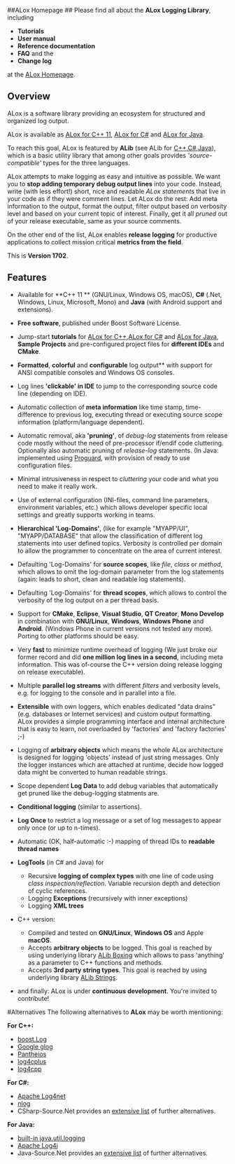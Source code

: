 ##ALox Homepage ##
Please find all about the **ALox Logging Library**, including

* **Tutorials**
* **User manual**
* **Reference documentation**
* **FAQ** and the
* **Change log**

at the [ALox Homepage](http://alexworx.github.io/ALox-Logging-Library).


## Overview ##

ALox is a software library providing an ecosystem for structured and organized log output.

ALox is available as [ALox for C++ 11](http://alexworx.github.io/ALox-Logging-Library/cpp_ref/cppmainpage.html), [ALox for C#](http://alexworx.github.io/ALox-Logging-Library/cs_ref/csmainpage.html) and [ALox for Java](http://alexworx.github.io/ALox-Logging-Library/java_ref/javamainpage.html).

To reach this goal, ALox is featured by **ALib** (see ALib for [C++](http://alexworx.github.io/ALox-Logging-Library/cpp_ref/namespaceaworx_1_1lib.html),[C#](http://alexworx.github.io/ALox-Logging-Library/cs_ref/namespacecs_1_1aworx_1_1lib.html),[Java](http://alexworx.github.io/ALox-Logging-Library/java_ref/namespacecom_1_1aworx_1_1lib.html)), which is a basic utility library that among other goals
provides *'source-compatible'* types for the three languages.

ALox attempts to make logging as easy and intuitive as possible. We want you to **stop adding temporary debug output lines** into your code. Instead, write (with less effort!) short, nice and readable *ALox statements* that live in your code as if they were comment lines. Let ALox do the rest: Add meta information to the output, format the output, filter output based on verbosity level and based on your current topic of interest. Finally, get it all *pruned* out of your release executable, same as your source comments.

On the other end of the list, ALox  enables **release logging** for productive applications to collect mission critical **metrics from the field**.

This is **Version 1702**. 

## Features ##

* Available for **C++ 11 ** (GNU/Linux, Windows OS, macOS),  **C#** (.Net, Windows, Linux, Microsoft, Mono) and **Java**
  (with Android support and extensions).

* **Free software**, published under Boost Software License.

* Jump-start **tutorials** for [ALox for C++](http://alexworx.github.io/ALox-Logging-Library/cpp_ref/cpptutorial.html),[ALox for C#](http://alexworx.github.io/ALox-Logging-Library/cs_ref/cstutorial.html) and [ALox for Java](http://alexworx.github.io/ALox-Logging-Library/java_ref/javatutorial.html), **Sample Projects** and pre-configured project files for **different IDEs** and **CMake**.

* **Formatted**, **colorful** and **configurable** log output** with support for ANSI compatible consoles and Windows OS consoles.

* Log lines **'clickable' in IDE** to jump to the corresponding source code line (depending on IDE).

* Automatic collection of **meta information** like time stamp, time-difference to previous log, executing thread or executing source scope information (platform/language dependent).

* Automatic removal, aka **'pruning'**,  of *debug-log* statements from release code mostly without the need of pre-processor if/endif code cluttering. Optionally also automatic pruning of *release-log* statements. (In Java: implemented using [Proguard](http://proguard.sourceforge.net), with provision of ready to use configuration files.

- Minimal intrusiveness in respect to *cluttering* your code and what you need to make it really work.

* Use of external configuration (INI-files, command line parameters, environment variables, etc.) which allows developer specific local settings and greatly supports working in teams.

* **Hierarchical 'Log-Domains'**, (like for example "MYAPP/UI", "MYAPP/DATABASE" that allow the classification of different log statements into user defined topics. Verbosity is controlled per domain to allow the programmer to concentrate on the area of current interest.

* Defaulting 'Log-Domains' for **source scopes**, like *file*, *class* or *method*, which allows to omit the log-domain parameter from the log statements (again: leads to short, clean and readable log statements).

* Defaulting 'Log-Domains' for **thread scopes**, which allows to control the verbosity of the log output on a per thread basis.

* Support for **CMake**, **Eclipse**, **Visual Studio**, **QT Creator**, **Mono Develop** in combination with **GNU/Linux**, **Windows**, **Windows Phone** and **Android**. (Windows Phone in current versions not tested any more). Porting to other platforms should be easy.

* Very **fast** to minimize runtime overhead of logging (We just broke our former record and did **one million log lines in a second**, including meta information. This was of-course the C++ version doing release logging on release executable).

* Multiple **parallel log streams** with different *filters* and verbosity levels, e.g. for logging to the console and in parallel into a file.

* **Extensible** with own loggers, which enables dedicated "data drains" (e.g. databases or Internet services) and custom output formatting. ALox provides a simple programming interface and internal architecture that is easy to learn, not overloaded by 'factories' and 'factory factories' ;-)

* Logging of <b>arbitrary objects</b> which means the whole ALox architecture is designed for logging 'objects' instead of just string messages. Only the logger instances which are attached at runtime, decide how logged data might be converted to human readable strings.

* Scope dependent **Log Data** to add debug variables that automatically get pruned like the debug-logging statments are.

* **Conditional logging** (similar to assertions).

* **Log Once** to restrict a log message or a set of log messages to appear only once (or up to n-times).

* Automatic (OK, half-automatic :-) mapping of thread IDs to **readable thread names**

* **LogTools** (in C# and Java) for

    * Recursive **logging of complex types** with one line of code using *class inspection/reflection*. Variable recursion depth and detection of cyclic references.
    * Logging **Exceptions** (recursively with inner exceptions)
    * Logging **XML trees**

* C++ version: 
  * Compiled and tested on **GNU/Linux**, **Windows OS** and Apple **macOS**.
  * Accepts **arbitrary objects** to be logged. This goal is reached by using underlying library [ALib Boxing](http://alexworx.github.io/ALox-Logging-Library/cpp_ref/namespaceaworx_1_1lib_1_1boxing.html) which allows to pass 'anything' as a parameter to C++ functions and methods.
  * Accepts **3rd party string types**. This goal is reached by using underlying library [ALib Strings](http://alexworx.github.io/ALox-Logging-Library/cpp_ref/namespaceaworx_1_1lib_1_1strings.html).

* and finally: ALox is under **continuous development**. You're invited to contribute!

#Alternatives
The following alternatives to **ALox** may be worth mentioning:

**For C++:**
- [boost.Log](http://www.boost.org/doc/libs/1_55_0/libs/log/doc/html/index.html) 
- [Google glog](https://github.com/google/glog) 
- [Pantheios](http://www.pantheios.org/) 
- [log4cplus](https://sourceforge.net/p/log4cplus/wiki/Home/)  
- [log4cpp](http://log4cpp.sourceforge.net/)  

**For C#:**
- [Apache Log4net](https://logging.apache.org/log4net/)  
- [nlog](http://nlog-project.org/)  
- CSharp-Source.Net provides an [extensive list](http://csharp-source.net/open-source/logging) of further alternatives.  
 

**For Java:**
- [built-in java.util.logging](https://docs.oracle.com/javase/7/docs/api/java/util/logging/package-summary.html) 
- [Apache Log4j](https://logging.apache.org/log4)  
- Java-Source.Net provides an [extensive list](http://java-source.net/open-source/logging) of further alternatives.  
 

 



